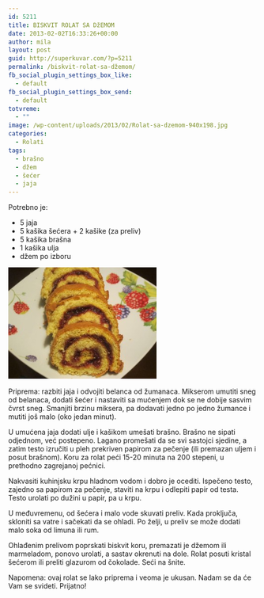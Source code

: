```yaml
---
id: 5211
title: BISKVIT ROLAT SA DžEMOM
date: 2013-02-02T16:33:26+00:00
author: mila
layout: post
guid: http://superkuvar.com/?p=5211
permalink: /biskvit-rolat-sa-džemom/
fb_social_plugin_settings_box_like:
  - default
fb_social_plugin_settings_box_send:
  - default
totvreme:
  - ""
image: /wp-content/uploads/2013/02/Rolat-sa-dzemom-940x198.jpg
categories:
  - Rolati
tags:
  - brašno
  - džem
  - šećer
  - jaja
---
```

Potrebno je:

  * 5 jaja
  * 5 kašika šećera + 2 kašike (za preliv)
  * 5 kašika brašna
  * 1 kašika ulja
  * džem po izboru

<img class="alignnone size-medium wp-image-5213" src="/wp-content/uploads/2013/02/Rolat-sa-dzemom-300x225.jpg" alt="Rolat sa dzemom" width="300" height="225" /> 

Priprema: razbiti jaja i odvojiti belanca od žumanaca. Mikserom umutiti sneg od belanaca, dodati šećer i nastaviti sa mućenjem dok se ne dobije sasvim čvrst sneg. Smanjiti brzinu miksera, pa dodavati jedno po jedno žumance i mutiti još malo (oko jedan minut).

U umućena jaja dodati ulje i kašikom umešati brašno. Brašno ne sipati odjednom, već postepeno. Lagano promešati da se svi sastojci sjedine, a zatim testo izručiti u pleh prekriven papirom za pečenje (ili premazan uljem i posut brašnom). Koru za rolat peći 15-20 minuta na 200 stepeni, u prethodno zagrejanoj pećnici.

Nakvasiti kuhinjsku krpu hladnom vodom i dobro je ocediti. Ispečeno testo, zajedno sa papirom za pečenje, staviti na krpu i odlepiti papir od testa. Testo urolati po dužini u papir, pa u krpu.

U međuvremenu, od šećera i malo vode skuvati preliv. Kada proključa, skloniti sa vatre i sačekati da se ohladi. Po želji, u preliv se može dodati malo soka od limuna ili rum.

Ohlađenim prelivom poprskati biskvit koru, premazati je džemom ili marmeladom, ponovo urolati, a sastav okrenuti na dole. Rolat posuti kristal šećerom ili preliti glazurom od čokolade. Seći na šnite.

Napomena: ovaj rolat se lako priprema i veoma je ukusan. Nadam se da će Vam se svideti. Prijatno!